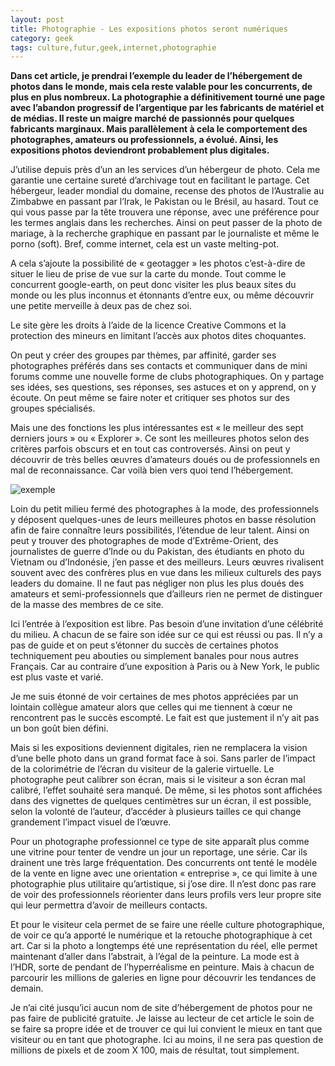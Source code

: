 ```yaml
---
layout: post
title: Photographie - Les expositions photos seront numériques
category: geek
tags: culture,futur,geek,internet,photographie
---
```

**Dans cet article, je prendrai l’exemple du leader de l’hébergement de photos dans le monde, mais cela reste valable pour les concurrents, de plus en plus nombreux. La photographie a définitivement tourné une page avec l’abandon progressif de l’argentique par les fabricants de matériel et de médias. Il reste un maigre marché de passionnés pour quelques fabricants marginaux. Mais parallèlement à cela le comportement des photographes, amateurs ou professionnels, a évolué. Ainsi, les expositions photos deviendront probablement plus digitales.**

J’utilise depuis près d’un an les services d’un hébergeur de photo. Cela me garantie une certaine sureté d’archivage tout en facilitant le partage. Cet hébergeur, leader mondial du domaine, recense des photos de l’Australie au Zimbabwe en passant par l’Irak, le Pakistan ou le Brésil, au hasard. Tout ce qui vous passe par la tête trouvera une réponse, avec une préférence pour les termes anglais dans les recherches. Ainsi on peut passer de la photo de mariage, à la recherche graphique en passant par le journaliste et même le porno (soft). Bref, comme internet, cela est un vaste melting-pot.

A cela s’ajoute la possibilité de « geotagger » les photos c’est-à-dire de situer le lieu de prise de vue sur la carte du monde. Tout comme le concurrent google-earth, on peut donc visiter les plus beaux sites du monde ou les plus inconnus et étonnants d’entre eux, ou même découvrir une petite merveille à deux pas de chez soi.

Le site gère les droits à l’aide de la licence Creative Commons et la protection des mineurs en limitant l’accès aux photos dites choquantes.

On peut y créer des groupes par thèmes, par affinité, garder ses photographes préférés dans ses contacts et communiquer dans de mini forums comme une nouvelle forme de clubs photographiques. On y partage ses idées, ses questions, ses réponses, ses astuces et on y apprend, on y écoute. On peut même se faire noter et critiquer ses photos sur des groupes spécialisés.

Mais une des fonctions les plus intéressantes est « le meilleur des sept derniers jours » ou « Explorer ». Ce sont les meilleures photos selon des critères parfois obscurs et en tout cas controversés. Ainsi on peut y découvrir de très belles œuvres d’amateurs doués ou de professionnels en mal de reconnaissance. Car voilà bien vers quoi tend l’hébergement.

![exemple](https://filedn.eu/llqi9IBxlYouGRXYG2xlROb/img/2007/flickrexpo.jpg)

Loin du petit milieu fermé des photographes à la mode, des professionnels y déposent quelques-unes de leurs meilleures photos en basse résolution afin de faire connaître leurs possibilités, l’étendue de leur talent. Ainsi on peut y trouver des photographes de mode d’Extrême-Orient, des journalistes de guerre d’Inde ou du Pakistan, des étudiants en photo du Vietnam ou d’Indonésie, j’en passe et des meilleurs. Leurs œuvres rivalisent souvent avec des confrères plus en vue dans les milieux culturels des pays leaders du domaine. Il ne faut pas négliger non plus les plus doués des amateurs et semi-professionnels que d’ailleurs rien ne permet de distinguer de la masse des membres de ce site.

Ici l’entrée à l’exposition est libre. Pas besoin d’une invitation d’une célébrité du milieu. A chacun de se faire son idée sur ce qui est réussi ou pas. Il n’y a pas de guide et on peut s’étonner du succès de certaines photos techniquement peu abouties ou simplement banales pour nous autres Français. Car au contraire d’une exposition à Paris ou à New York, le public est plus vaste et varié.

Je me suis étonné de voir certaines de mes photos appréciées par un lointain collègue amateur alors que celles qui me tiennent à cœur ne rencontrent pas le succès escompté. Le fait est que justement il n’y ait pas un bon goût bien défini.

Mais si les expositions deviennent digitales, rien ne remplacera la vision d’une belle photo dans un grand format face à soi. Sans parler de l’impact de la colorimétrie de l’écran du visiteur de la galerie virtuelle. Le photographe peut calibrer son écran, mais si le visiteur a son écran mal calibré, l’effet souhaité sera manqué. De même, si les photos sont affichées dans des vignettes de quelques centimètres sur un écran, il est possible, selon la volonté de l’auteur, d’accéder à plusieurs tailles ce qui change grandement l’impact visuel de l’œuvre.

Pour un photographe professionnel ce type de site apparaît plus comme une vitrine pour tenter de vendre un jour un reportage, une série. Car ils drainent une très large fréquentation. Des concurrents ont tenté le modèle de la vente en ligne avec une orientation « entreprise », ce qui limite à une photographie plus utilitaire qu’artistique, si j’ose dire. Il n’est donc pas rare de voir des professionnels réorienter dans leurs profils vers leur propre site qui leur permettra d’avoir de meilleurs contacts.

Et pour le visiteur cela permet de se faire une réelle culture photographique, de voir ce qu’a apporté le numérique et la retouche photographique à cet art. Car si la photo a longtemps été une représentation du réel, elle permet maintenant d’aller dans l’abstrait, à l’égal de la peinture. La mode est à l’HDR, sorte de pendant de l’hyperréalisme en peinture. Mais à chacun de parcourir les millions de galeries en ligne pour découvrir les tendances de demain.

Je n’ai cité jusqu’ici aucun nom de site d’hébergement de photos pour ne pas faire de publicité gratuite. Je laisse au lecteur de cet article le soin de se faire sa propre idée et de trouver ce qui lui convient le mieux en tant que visiteur ou en tant que photographe. Ici au moins, il ne sera pas question de millions de pixels et de zoom X 100, mais de résultat, tout simplement.

